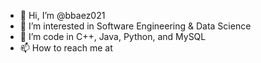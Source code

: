 - 👋 Hi, I’m @bbaez021
- 👀 I’m interested in Software Engineering & Data Science
- 🌱 I’m code in C++, Java, Python, and MySQL
- 📫 How to reach me at <Website Link>

<!---
bbaez021/bbaez021 is a ✨ special ✨ repository because its `README.md` (this file) appears on your GitHub profile.
You can click the Preview link to take a look at your changes.
--->
